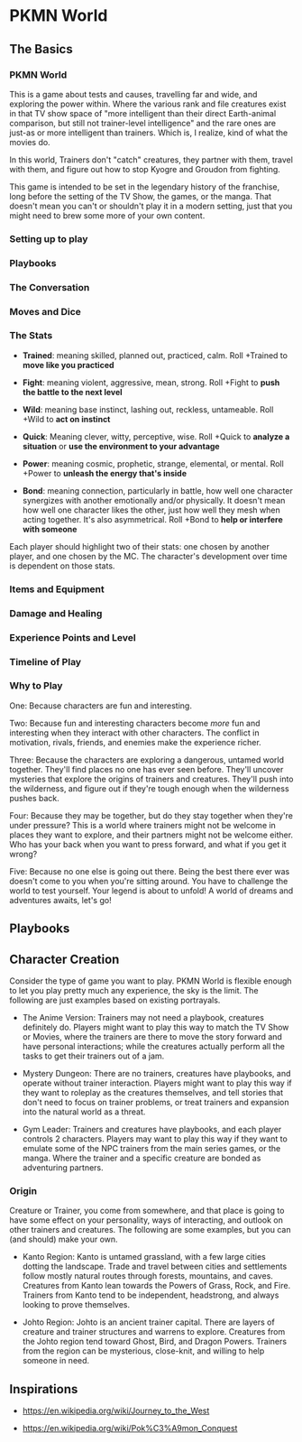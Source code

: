 # PKMN World

## The Basics

### PKMN World

This is a game about tests and causes, travelling far and wide, and exploring the power within. Where the various rank and file creatures exist in that TV show space of "more intelligent than their direct Earth-animal comparison, but still not trainer-level intelligence" and the rare ones are just-as or more intelligent than trainers. Which is, I realize, kind of what the movies do.

In this world, Trainers don't "catch" creatures, they partner with them, travel with them, and figure out how to stop Kyogre and Groudon from fighting.

This game is intended to be set in the legendary history of the franchise, long before the setting of the TV Show, the games, or the manga. That doesn't mean you can't or shouldn't play it in a modern setting, just that you might need to brew some more of your own content.

### Setting up to play

### Playbooks

### The Conversation

### Moves and Dice

### The Stats

* **Trained**: meaning skilled, planned out, practiced, calm. Roll +Trained to **move like you practiced**

* **Fight**: meaning violent, aggressive, mean, strong. Roll +Fight to **push the battle to the next level**

* **Wild**: meaning base instinct, lashing out, reckless, untameable. Roll +Wild to **act on instinct**

* **Quick**: Meaning clever, witty, perceptive, wise. Roll +Quick to **analyze a situation** or **use the environment to your advantage**

* **Power**: meaning cosmic, prophetic, strange, elemental, or mental. Roll +Power to **unleash the energy that's inside**

* **Bond**: meaning connection, particularly in battle, how well one character synergizes with another emotionally and/or physically. It doesn't mean how well one character likes the other, just how well they mesh when acting together. It's also asymmetrical. Roll +Bond to **help or interfere with someone**

Each player should highlight two of their stats: one chosen by another player, and one chosen by the MC. The character's development over time is dependent on those stats.

### Items and Equipment

### Damage and Healing

### Experience Points and Level

### Timeline of Play

### Why to Play

One: Because characters are fun and interesting.

Two: Because fun and interesting characters become _more_ fun and interesting when they interact with other characters. The conflict in motivation, rivals, friends, and enemies make the experience richer.

Three: Because the characters are exploring a dangerous, untamed world together. They'll find places no one has ever seen before. They'll uncover mysteries that explore the origins of trainers and creatures. They'll push into the wilderness, and figure out if they're tough enough when the wilderness pushes back.

Four: Because they may be together, but do they stay together when they're under pressure? This is a world where trainers might not be welcome in places they want to explore, and their partners might not be welcome either. Who has your back when you want to press forward, and what if you get it wrong?

Five: Because no one else is going out there. Being the best there ever was doesn't come to you when you're sitting around. You have to challenge the world to test yourself. Your legend is about to unfold! A world of dreams and adventures awaits, let's go! 

## Playbooks

## Character Creation

Consider the type of game you want to play. PKMN World is flexible enough to let you play pretty much any experience, the sky is the limit. The following are just examples based on existing portrayals.

* The Anime Version: Trainers may not need a playbook, creatures definitely do. Players might want to play this way to match the TV Show or Movies, where the trainers are there to move the story forward and have personal interactions; while the creatures actually perform all the tasks to get their trainers out of a jam.

* Mystery Dungeon: There are no trainers, creatures have playbooks, and operate without trainer interaction. Players might want to play this way if they want to roleplay as the creatures themselves, and tell stories that don't need to focus on trainer problems, or treat trainers and expansion into the natural world as a threat.

* Gym Leader: Trainers and creatures have playbooks, and each player controls 2 characters. Players may want to play this way if they want to emulate some of the NPC trainers from the main series games, or the manga. Where the trainer and a specific creature are bonded as adventuring partners.

### Origin

Creature or Trainer, you come from somewhere, and that place is going to have some effect on your personality, ways of interacting, and outlook on other trainers and creatures. The following are some examples, but you can (and should) make your own.

* Kanto Region: Kanto is untamed grassland, with a few large cities dotting the landscape. Trade and travel between cities and settlements follow mostly natural routes through forests, mountains, and caves. Creatures from Kanto lean towards the Powers of Grass, Rock, and Fire. Trainers from Kanto tend to be independent, headstrong, and always looking to prove themselves.

* Johto Region: Johto is an ancient trainer capital. There are layers of creature and trainer structures and warrens to explore. Creatures from the Johto region tend toward Ghost, Bird, and Dragon Powers. Trainers from the region can be mysterious, close-knit, and willing to help someone in need.

## Inspirations

* https://en.wikipedia.org/wiki/Journey_to_the_West

* https://en.wikipedia.org/wiki/Pok%C3%A9mon_Conquest
